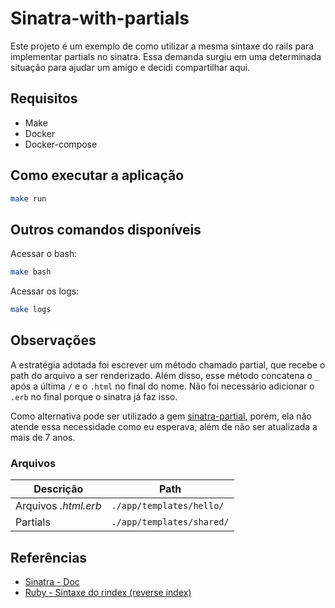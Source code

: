 # Sinatra-with-partials
Este projeto é um exemplo de como utilizar a mesma sintaxe do rails para implementar partials no sinatra. Essa demanda surgiu em uma determinada situação para ajudar um amigo e decidi compartilhar aqui.

## Requisitos
- Make
- Docker
- Docker-compose

## Como executar a aplicação
```bash
make run
```

## Outros comandos disponíveis
Acessar o bash:
```bash
make bash
```

Acessar os logs:
```bash
make logs
```

## Observações
A estratégia adotada foi escrever um método chamado partial, que recebe o path do arquivo a ser renderizado. Além disso, esse método concatena o `_` após a última `/` e o `.html` no final do nome. Não foi necessário adicionar o `.erb` no final porque o sinatra já faz isso.

Como alternativa pode ser utilizado a gem [sinatra-partial](https://github.com/yb66/Sinatra-Partial), porém, ela não atende essa necessidade como eu esperava, além de não ser atualizada a mais de 7 anos.

### Arquivos
| Descrição | Path |
|-|-|
| Arquivos _.html.erb_ | `./app/templates/hello/` |
| Partials | `./app/templates/shared/` |

## Referências
- [Sinatra - Doc](https://sinatrarb.com/intro.html)
- [Ruby - Sintaxe do rindex (reverse index)](https://apidock.com/ruby/v2_5_5/Array/rindex)
